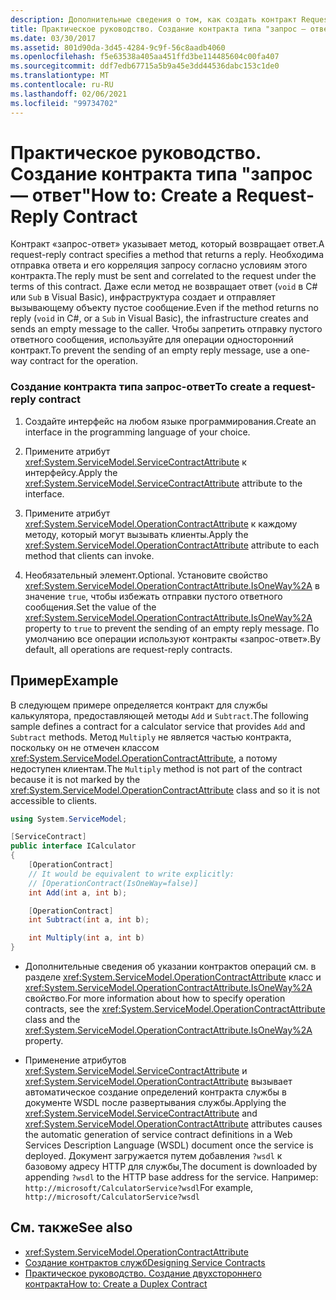 ```yaml
---
description: Дополнительные сведения о том, как создать контракт Request-Reply.
title: Практическое руководство. Создание контракта типа "запрос — ответ"
ms.date: 03/30/2017
ms.assetid: 801d90da-3d45-4284-9c9f-56c8aadb4060
ms.openlocfilehash: f5e63538a405aa451ffd3be114485604c00fa407
ms.sourcegitcommit: ddf7edb67715a5b9a45e3dd44536dabc153c1de0
ms.translationtype: MT
ms.contentlocale: ru-RU
ms.lasthandoff: 02/06/2021
ms.locfileid: "99734702"
---
```

# <a name="how-to-create-a-request-reply-contract"></a><span data-ttu-id="06394-103">Практическое руководство. Создание контракта типа "запрос — ответ"</span><span class="sxs-lookup"><span data-stu-id="06394-103">How to: Create a Request-Reply Contract</span></span>

<span data-ttu-id="06394-104">Контракт «запрос-ответ» указывает метод, который возвращает ответ.</span><span class="sxs-lookup"><span data-stu-id="06394-104">A request-reply contract specifies a method that returns a reply.</span></span> <span data-ttu-id="06394-105">Необходима отправка ответа и его корреляция запросу согласно условиям этого контракта.</span><span class="sxs-lookup"><span data-stu-id="06394-105">The reply must be sent and correlated to the request under the terms of this contract.</span></span> <span data-ttu-id="06394-106">Даже если метод не возвращает ответ (`void` в C# или `Sub` в Visual Basic), инфраструктура создает и отправляет вызывающему объекту пустое сообщение.</span><span class="sxs-lookup"><span data-stu-id="06394-106">Even if the method returns no reply (`void` in C#, or a `Sub` in Visual Basic), the infrastructure creates and sends an empty message to the caller.</span></span> <span data-ttu-id="06394-107">Чтобы запретить отправку пустого ответного сообщения, используйте для операции односторонний контракт.</span><span class="sxs-lookup"><span data-stu-id="06394-107">To prevent the sending of an empty reply message, use a one-way contract for the operation.</span></span>  
  
### <a name="to-create-a-request-reply-contract"></a><span data-ttu-id="06394-108">Создание контракта типа запрос-ответ</span><span class="sxs-lookup"><span data-stu-id="06394-108">To create a request-reply contract</span></span>  
  
1. <span data-ttu-id="06394-109">Создайте интерфейс на любом языке программирования.</span><span class="sxs-lookup"><span data-stu-id="06394-109">Create an interface in the programming language of your choice.</span></span>  
  
2. <span data-ttu-id="06394-110">Примените атрибут <xref:System.ServiceModel.ServiceContractAttribute> к интерфейсу.</span><span class="sxs-lookup"><span data-stu-id="06394-110">Apply the <xref:System.ServiceModel.ServiceContractAttribute> attribute to the interface.</span></span>  
  
3. <span data-ttu-id="06394-111">Примените атрибут <xref:System.ServiceModel.OperationContractAttribute> к каждому методу, который могут вызывать клиенты.</span><span class="sxs-lookup"><span data-stu-id="06394-111">Apply the <xref:System.ServiceModel.OperationContractAttribute> attribute to each method that clients can invoke.</span></span>  
  
4. <span data-ttu-id="06394-112">Необязательный элемент.</span><span class="sxs-lookup"><span data-stu-id="06394-112">Optional.</span></span> <span data-ttu-id="06394-113">Установите свойство <xref:System.ServiceModel.OperationContractAttribute.IsOneWay%2A> в значение `true`, чтобы избежать отправки пустого ответного сообщения.</span><span class="sxs-lookup"><span data-stu-id="06394-113">Set the value of the <xref:System.ServiceModel.OperationContractAttribute.IsOneWay%2A> property to `true` to prevent the sending of an empty reply message.</span></span> <span data-ttu-id="06394-114">По умолчанию все операции используют контракты «запрос-ответ».</span><span class="sxs-lookup"><span data-stu-id="06394-114">By default, all operations are request-reply contracts.</span></span>  
  
## <a name="example"></a><span data-ttu-id="06394-115">Пример</span><span class="sxs-lookup"><span data-stu-id="06394-115">Example</span></span>  

 <span data-ttu-id="06394-116">В следующем примере определяется контракт для службы калькулятора, предоставляющей методы `Add` и `Subtract`.</span><span class="sxs-lookup"><span data-stu-id="06394-116">The following sample defines a contract for a calculator service that provides `Add` and `Subtract` methods.</span></span> <span data-ttu-id="06394-117">Метод `Multiply` не является частью контракта, поскольку он не отмечен классом <xref:System.ServiceModel.OperationContractAttribute>, а потому недоступен клиентам.</span><span class="sxs-lookup"><span data-stu-id="06394-117">The `Multiply` method is not part of the contract because it is not marked by the <xref:System.ServiceModel.OperationContractAttribute> class and so it is not accessible to clients.</span></span>  
  
```csharp
using System.ServiceModel;

[ServiceContract]
public interface ICalculator
{
    [OperationContract]
    // It would be equivalent to write explicitly:
    // [OperationContract(IsOneWay=false)]
    int Add(int a, int b);

    [OperationContract]
    int Subtract(int a, int b);

    int Multiply(int a, int b)
}
```
  
- <span data-ttu-id="06394-118">Дополнительные сведения об указании контрактов операций см. в разделе <xref:System.ServiceModel.OperationContractAttribute> класс и <xref:System.ServiceModel.OperationContractAttribute.IsOneWay%2A> свойство.</span><span class="sxs-lookup"><span data-stu-id="06394-118">For more information about how to specify operation contracts, see the <xref:System.ServiceModel.OperationContractAttribute> class and the <xref:System.ServiceModel.OperationContractAttribute.IsOneWay%2A> property.</span></span>  
  
- <span data-ttu-id="06394-119">Применение атрибутов <xref:System.ServiceModel.ServiceContractAttribute> и <xref:System.ServiceModel.OperationContractAttribute> вызывает автоматическое создание определений контракта службы в документе WSDL после развертывания службы.</span><span class="sxs-lookup"><span data-stu-id="06394-119">Applying the <xref:System.ServiceModel.ServiceContractAttribute> and <xref:System.ServiceModel.OperationContractAttribute> attributes causes the automatic generation of service contract definitions in a Web Services Description Language (WSDL) document once the service is deployed.</span></span> <span data-ttu-id="06394-120">Документ загружается путем добавления `?wsdl` к базовому адресу HTTP для службы,</span><span class="sxs-lookup"><span data-stu-id="06394-120">The document is downloaded by appending `?wsdl` to the HTTP base address for the service.</span></span> <span data-ttu-id="06394-121">Например: `http://microsoft/CalculatorService?wsdl`</span><span class="sxs-lookup"><span data-stu-id="06394-121">For example, `http://microsoft/CalculatorService?wsdl`</span></span>  
  
## <a name="see-also"></a><span data-ttu-id="06394-122">См. также</span><span class="sxs-lookup"><span data-stu-id="06394-122">See also</span></span>

- <xref:System.ServiceModel.OperationContractAttribute>
- [<span data-ttu-id="06394-123">Создание контрактов служб</span><span class="sxs-lookup"><span data-stu-id="06394-123">Designing Service Contracts</span></span>](../designing-service-contracts.md)
- [<span data-ttu-id="06394-124">Практическое руководство. Создание двухстороннего контракта</span><span class="sxs-lookup"><span data-stu-id="06394-124">How to: Create a Duplex Contract</span></span>](how-to-create-a-duplex-contract.md)
